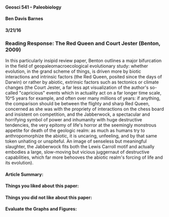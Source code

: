#### Geosci 541 – Paleobiology
#### Ben Davis Barnes
#### 3/21/16

### Reading Response: The Red Queen and Court Jester (Benton, 2009)

In this particularly insipid review paper, Benton outlines a major bifurcation in the field of geopaleomacroecological evolutionary study: whether evolution, in the grand scheme of things, is driven more by biotic interactions and intrinsic factors (the Red Queen, posited since the days of Darwin) or rather by abiotic, extrinsic factors such as tectonics or climate changes (the Court Jester, a far less apt visualization of the author's so-called "capricious" events which in actuality act on a far longer time scale, 10^5 years for example, and often over many millions of years: if anything, the comparison should be between the flighty and sharp Red Queen, concerned as she was with the propriety of interactions on the chess board and insistent on competition, and the Jabberwock, a spectacular and horrifying symbol of power and inhumanity with huge destructive tendencies, the very epitomy of life's horror at the seemingly monstrous appetite for death of the geologic realm: as much as humans try to anthropomorphize the abiotic, it is uncaring, unfeeling, and by that same token unhating or unspiteful. An image of senseless but meaningful slaughter, the Jabberwock fits both the Lewis Carroll motif and actually embodies a large, slow-moving but vicious juggernaut of destructive capabilities, which far more behooves the abiotic realm's forcing of life and its evolution).



#### Article Summary:

  

#### Things you liked about this paper:
  
  

#### Things you did not like about this paper:



#### Evaluate the Graphs and Figures:

